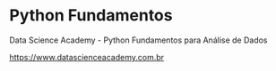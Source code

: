 # Python Fundamentos

Data Science Academy - Python Fundamentos para Análise de Dados

https://www.datascienceacademy.com.br




